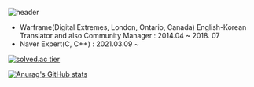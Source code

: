 ![header](https://capsule-render.vercel.app/api?type=slice&color=gradient&text=%20Opera_tive%20%20&height=200&fontSize=100)

- Warframe(Digital Extremes, London, Ontario, Canada) English-Korean Translator and also Community Manager : 2014.04 ~ 2018. 07 
- Naver Expert(C, C++) : 2021.03.09 ~


[![solved.ac tier](http://mazassumnida.wtf/api/v2/generate_badge?boj=opera_tive)](https://solved.ac/opera_tive)

[![Anurag's GitHub stats](https://github-readme-stats.vercel.app/api?username=kabariana&show_icons=true&theme=tokyonight)](https://github.com/kabariana/github-readme-stats)
<!--
**kabariana/kabariana** is a ✨ _special_ ✨ repository because its `README.md` (this file) appears on your GitHub profile.

Here are some ideas to get you started:

- 🔭 I’m currently working on ...
- 🌱 I’m currently learning ...
- 👯 I’m looking to collaborate on ...
- 🤔 I’m looking for help with ...
- 💬 Ask me about ...
- 📫 How to reach me: ...
- 😄 Pronouns: ...
- ⚡ Fun fact: ...
-->
